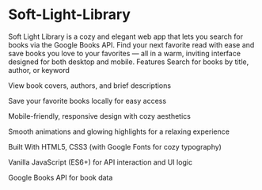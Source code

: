# Soft-Light-Library
Soft Light Library is a cozy and elegant web app that lets you search for books via the Google Books API. Find your next favorite read with ease and save books you love to your favorites — all in a warm, inviting interface designed for both desktop and mobile.
Features
Search for books by title, author, or keyword

View book covers, authors, and brief descriptions

Save your favorite books locally for easy access

Mobile-friendly, responsive design with cozy aesthetics

Smooth animations and glowing highlights for a relaxing experience

Built With
HTML5, CSS3 (with Google Fonts for cozy typography)

Vanilla JavaScript (ES6+) for API interaction and UI logic

Google Books API for book data
